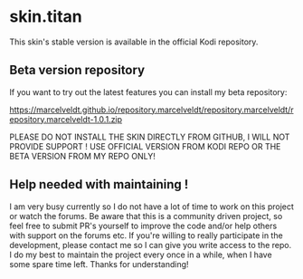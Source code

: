 # skin.titan

This skin's stable version is available in the official Kodi repository.

## Beta version repository
If you want to try out the latest features you can install my beta repository:

https://marcelveldt.github.io/repository.marcelveldt/repository.marcelveldt/repository.marcelveldt-1.0.1.zip

 
PLEASE DO NOT INSTALL THE SKIN DIRECTLY FROM GITHUB, I WILL NOT PROVIDE SUPPORT !
USE OFFICIAL VERSION FROM KODI REPO OR THE BETA VERSION FROM MY REPO ONLY!


## Help needed with maintaining !
I am very busy currently so I do not have a lot of time to work on this project or watch the forums.
Be aware that this is a community driven project, so feel free to submit PR's yourself to improve the code and/or help others with support on the forums etc. If you're willing to really participate in the development, please contact me so I can give you write access to the repo. I do my best to maintain the project every once in a while, when I have some spare time left.
Thanks for understanding!
